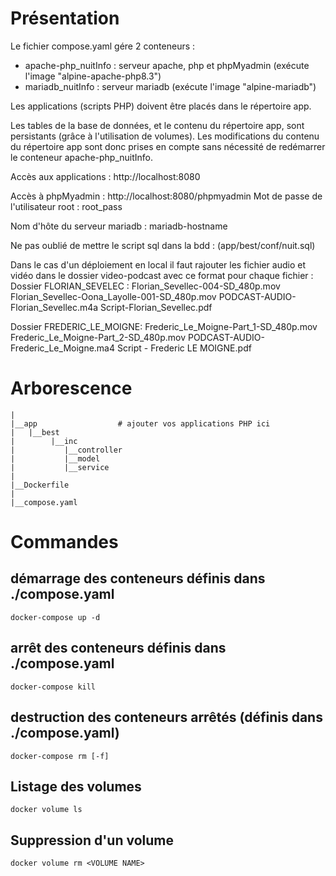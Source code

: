 # Présentation

Le fichier compose.yaml gére 2 conteneurs :
- apache-php_nuitInfo : serveur apache, php et phpMyadmin (exécute l'image "alpine-apache-php8.3")
- mariadb_nuitInfo : serveur mariadb (exécute l'image "alpine-mariadb")

Les applications (scripts PHP) doivent être placés dans le répertoire app.

Les tables de la base de données, et le contenu du répertoire app, sont persistants (grâce à l'utilisation de volumes).
Les modifications du contenu du répertoire app sont donc prises en compte sans nécessité de redémarrer le conteneur apache-php_nuitInfo.

Accès aux applications :
http://localhost:8080

Accès à phpMyadmin :
http://localhost:8080/phpmyadmin
Mot de passe de l'utilisateur root : root_pass

Nom d'hôte du serveur mariadb : mariadb-hostname

Ne pas oublié de mettre le script sql dans la bdd : (app/best/conf/nuit.sql)

Dans le cas d'un déploiement en local il faut rajouter les fichier audio et vidéo dans le dossier video-podcast avec ce format pour chaque fichier :
Dossier FLORIAN_SEVELEC :
Florian_Sevellec-004-SD_480p.mov
Florian_Sevellec-Oona_Layolle-001-SD_480p.mov
PODCAST-AUDIO-Florian_Sevellec.m4a
Script-Florian_Sevellec.pdf

Dossier FREDERIC_LE_MOIGNE:
Frederic_Le_Moigne-Part_1-SD_480p.mov
Frederic_Le_Moigne-Part_2-SD_480p.mov
PODCAST-AUDIO-Frederic_Le_Moigne.ma4
Script - Frederic LE MOIGNE.pdf




# Arborescence
    |
    |__app                  # ajouter vos applications PHP ici
    |   |__best
    |        |__inc
    |           |__controller
    |           |__model
    |           |__service
    |
    |__Dockerfile
    |
    |__compose.yaml


# Commandes

## démarrage des conteneurs définis dans ./compose.yaml

    docker-compose up -d


## arrêt des conteneurs définis dans ./compose.yaml

    docker-compose kill


## destruction des conteneurs arrêtés (définis dans ./compose.yaml)

    docker-compose rm [-f]


## Listage des volumes

    docker volume ls


## Suppression d'un volume

    docker volume rm <VOLUME NAME>
